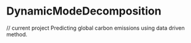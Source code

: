 # DynamicModeDecomposition
// current project
Predicting global carbon emissions using data driven method. 
